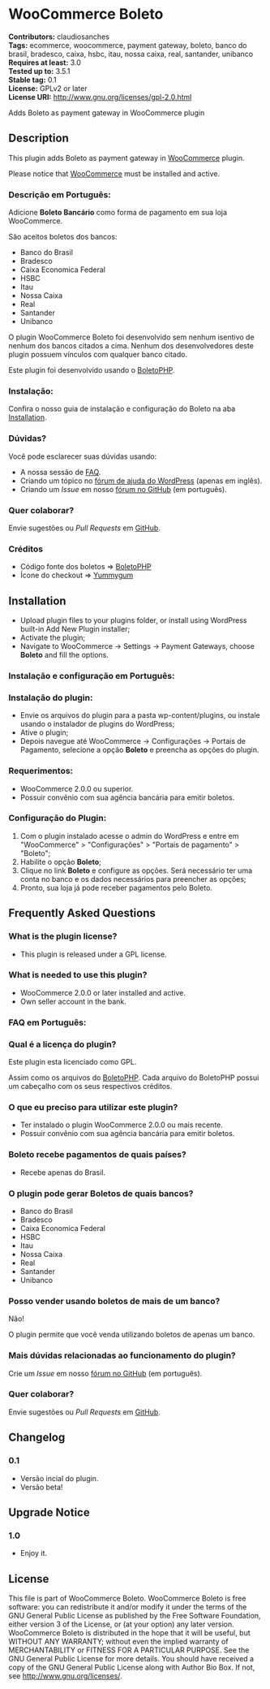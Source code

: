 # WooCommerce Boleto #
**Contributors:** claudiosanches  
**Tags:** ecommerce, woocommerce, payment gateway, boleto, banco do brasil, bradesco, caixa, hsbc, itau, nossa caixa, real, santander, unibanco  
**Requires at least:** 3.0  
**Tested up to:** 3.5.1  
**Stable tag:** 0.1  
**License:** GPLv2 or later  
**License URI:** http://www.gnu.org/licenses/gpl-2.0.html  

Adds Boleto as payment gateway in WooCommerce plugin

## Description ##

This plugin adds Boleto as payment gateway in [WooCommerce](http://wordpress.org/extend/plugins/woocommerce/) plugin.

Please notice that [WooCommerce](http://wordpress.org/extend/plugins/woocommerce/) must be installed and active.

### Descrição em Português: ###

Adicione **Boleto Bancário** como forma de pagamento em sua loja WooCommerce.

São aceitos boletos dos bancos:

* Banco do Brasil
* Bradesco
* Caixa Economica Federal
* HSBC
* Itau
* Nossa Caixa
* Real
* Santander
* Unibanco

O plugin WooCommerce Boleto foi desenvolvido sem nenhum isentivo de nenhum dos bancos citados a cima. Nenhum dos desenvolvedores deste plugin possuem vínculos com qualquer banco citado.

Este plugin foi desenvolvido usando o [BoletoPHP](http://boletophp.com.br/).

### Instalação: ###

Confira o nosso guia de instalação e configuração do Boleto na aba [Installation](http://wordpress.org/extend/plugins/woocommerce-boleto/installation/).

### Dúvidas? ###

Você pode esclarecer suas dúvidas usando:

* A nossa sessão de [FAQ](http://wordpress.org/extend/plugins/woocommerce-boleto/faq/).
* Criando um tópico no [fórum de ajuda do WordPress](http://wordpress.org/support/plugin/woocommerce-boleto) (apenas em inglês).
* Criando um *Issue* em nosso [fórum no GitHub](https://github.com/wpbrasil/woocommerce-boleto/issues) (em português).

### Quer colaborar? ###

Envie sugestões ou *Pull Requests* em [GitHub](https://github.com/wpbrasil/woocommerce-boleto/).

### Créditos ###

* Código fonte dos boletos => [BoletoPHP](http://boletophp.com.br/)
* Ícone do checkout => [Yummygum](http://yummygum.com/)

## Installation ##

* Upload plugin files to your plugins folder, or install using WordPress built-in Add New Plugin installer;
* Activate the plugin;
* Navigate to WooCommerce -> Settings -> Payment Gateways, choose **Boleto** and fill the options.

### Instalação e configuração em Português: ###

### Instalação do plugin: ###

* Envie os arquivos do plugin para a pasta wp-content/plugins, ou instale usando o instalador de plugins do WordPress;
* Ative o plugin;
* Depois navegue até WooCommerce -> Configurações -> Portais de Pagamento, selecione a opção **Boleto** e preencha as opções do plugin.

### Requerimentos: ###

* WooCommerce 2.0.0 ou superior.
* Possuir convênio com sua agência bancária para emitir boletos.

### Configuração do Plugin: ###

1. Com o plugin instalado acesse o admin do WordPress e entre em "WooCommerce" > "Configurações" > "Portais de pagamento"  > "Boleto";
2. Habilite o opção **Boleto**;
3. Clique no link **Boleto** e configure as opções. Será necessário ter uma conta no banco e os dados necessários para preencher as opções;
4. Pronto, sua loja já pode receber pagamentos pelo Boleto.

## Frequently Asked Questions ##

### What is the plugin license? ###

* This plugin is released under a GPL license.

### What is needed to use this plugin? ###

* WooCommerce 2.0.0 or later installed and active.
* Own seller account in the bank.

### FAQ em Português: ###

### Qual é a licença do plugin? ###

Este plugin esta licenciado como GPL.

Assim como os arquivos do [BoletoPHP](http://boletophp.com.br/). Cada arquivo do BoletoPHP possui um cabeçalho com os seus respectivos créditos.

### O que eu preciso para utilizar este plugin? ###

* Ter instalado o plugin WooCommerce 2.0.0 ou mais recente.
* Possuir convênio com sua agência bancária para emitir boletos.

### Boleto recebe pagamentos de quais países? ###

* Recebe apenas do Brasil.

### O plugin pode gerar Boletos de quais bancos? ###

* Banco do Brasil
* Bradesco
* Caixa Economica Federal
* HSBC
* Itau
* Nossa Caixa
* Real
* Santander
* Unibanco

### Posso vender usando boletos de mais de um banco? ###

Não!

O plugin permite que você venda utilizando boletos de apenas um banco.

### Mais dúvidas relacionadas ao funcionamento do plugin? ###

Crie um *Issue* em nosso [fórum no GitHub](https://github.com/wpbrasil/woocommerce-boleto/issues) (em português).

### Quer colaborar? ###

Envie sugestões ou *Pull Requests* em [GitHub](https://github.com/wpbrasil/woocommerce-boleto/).

## Changelog ##

### 0.1 ###

* Versão incial do plugin.
* Versão beta!

## Upgrade Notice ##

### 1.0 ###

* Enjoy it.

## License ##

This file is part of WooCommerce Boleto.
WooCommerce Boleto is free software: you can redistribute it and/or modify it under the terms of the GNU General Public License as published by the Free Software Foundation, either version 3 of the License, or (at your option) any later version.
WooCommerce Boleto is distributed in the hope that it will be useful, but WITHOUT ANY WARRANTY; without even the implied warranty of MERCHANTABILITY or FITNESS FOR A PARTICULAR PURPOSE. See the GNU General Public License for more details.
You should have received a copy of the GNU General Public License along with Author Bio Box. If not, see <http://www.gnu.org/licenses/>.
